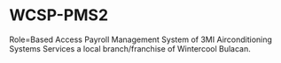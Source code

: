 # WCSP-PMS2
Role=Based Access Payroll Management System of 3MI Airconditioning Systems Services a local branch/franchise of Wintercool Bulacan.
